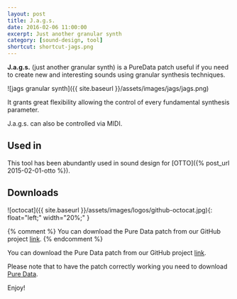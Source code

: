 ```yaml
---
layout: post
title: J.a.g.s.
date: 2016-02-06 11:00:00
excerpt: Just another granular synth
category: [sound-design, tool]
shortcut: shortcut-jags.png
---
```


**J.a.g.s.** (just another granular synth) is a PureData patch useful if you need to create new and interesting sounds using granular synthesis techniques.

![jags granular synth]({{ site.baseurl }}/assets/images/jags/jags.png)

It grants great flexibility allowing the control of every fundamental synthesis parameter.

J.a.g.s. can also be controlled via MIDI.

## Used in
This tool has been abundantly used in sound design for [OTTO]({% post_url 2015-02-01-otto %}).

## Downloads

![octocat]({{ site.baseurl }}/assets/images/logos/github-octocat.jpg){: float="left;" width="20%;" }

{% comment %}
You can download the Pure Data patch from our GitHub project <a onclick="javascript:_paq.push(['trackEvent', 'Downloaded', 'click', 'Jags']);" class="ext" title="Jags" href="https://github.com/Limulo/Jags">link</a>.
{% endcomment %}

You can download the Pure Data patch from our GitHub project [link](https://github.com/Limulo/Jags).

Please note that to have the patch correctly working you need to download [Pure Data](http://puredata.info/).

Enjoy!
